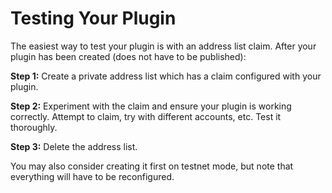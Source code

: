 # Testing Your Plugin

The easiest way to test your plugin is with an address list claim. After your plugin has been created (does not have to be published):

**Step 1:** Create a private address list which has a claim configured with your plugin.

**Step 2:** Experiment with the claim and ensure your plugin is working correctly. Attempt to claim, try with different accounts, etc. Test it thoroughly.

**Step 3:** Delete the address list.



You may also consider creating it first on testnet mode, but note that everything will have to be reconfigured.
